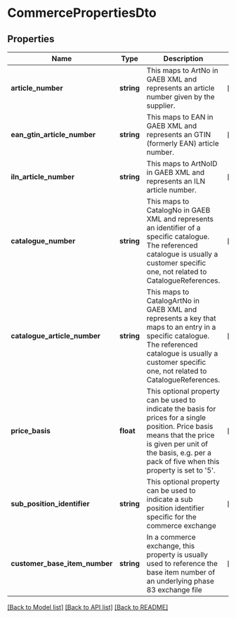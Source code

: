 # CommercePropertiesDto

## Properties
Name | Type | Description | Notes
------------ | ------------- | ------------- | -------------
**article_number** | **string** | This maps to ArtNo in GAEB XML and represents an article number given by the supplier. | [optional] 
**ean_gtin_article_number** | **string** | This maps to EAN in GAEB XML and represents an GTIN (formerly EAN) article number. | [optional] 
**iln_article_number** | **string** | This maps to ArtNoID in GAEB XML and represents an ILN article number. | [optional] 
**catalogue_number** | **string** | This maps to CatalogNo in GAEB XML and represents an identifier of a specific catalogue. The referenced catalogue is usually a customer specific one, not related to CatalogueReferences. | [optional] 
**catalogue_article_number** | **string** | This maps to CatalogArtNo in GAEB XML and represents a key that maps to an entry in a specific catalogue. The referenced catalogue is usually a customer specific one, not related to CatalogueReferences. | [optional] 
**price_basis** | **float** | This optional property can be used to indicate the basis for prices for a single position. Price basis means that the price is given per unit of the basis, e.g. per a pack of five when this property is set to &#39;5&#39;. | [optional] 
**sub_position_identifier** | **string** | This optional property can be used to indicate a sub position identifier specific for the commerce exchange | [optional] 
**customer_base_item_number** | **string** | In a commerce exchange, this property is usually used to reference the base item number of an underlying phase 83 exchange file | [optional] 

[[Back to Model list]](../README.md#documentation-for-models) [[Back to API list]](../README.md#documentation-for-api-endpoints) [[Back to README]](../README.md)


